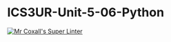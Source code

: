 # ICS3UR-Unit-5-06-Python

[![Mr Coxall's Super Linter](https://github.com/KaitlynIp64/ICS3UR-Unit-5-06-Python/workflows/Mr%20Coxall's%20Super%20Linter/badge.svg)](https://github.com/KaitlynIp64/ICS3UR-Unit-5-06-Python/actions/)

